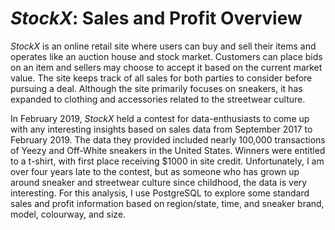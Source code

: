 # _StockX_: Sales and Profit Overview

_StockX_ is an online retail site where users can buy and sell their items and operates like an auction house and stock market. Customers can place bids on an item and sellers may choose to accept it based on the current market value. The site keeps track of all sales for both parties to consider before pursuing a deal. Although the site primarily focuses on sneakers, it has expanded to clothing and accessories related to the streetwear culture.

In February 2019, _StockX_ held a contest for data-enthusiasts to come up with any interesting insights based on sales data from September 2017 to February 2019. The data they provided included nearly 100,000 transactions of Yeezy and Off-White sneakers in the United States. Winners were entitled to a t-shirt, with first place receiving $1000 in site credit. Unfortunately, I am over four years late to the contest, but as someone who has grown up around sneaker and streetwear culture since childhood, the data is very interesting. For this analysis, I use PostgreSQL to explore some standard sales and profit information based on region/state, time, and sneaker brand, model, colourway, and size.
